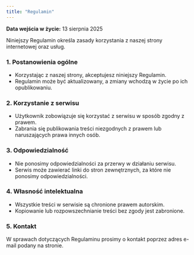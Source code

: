 ```yaml
---
title: "Regulamin"
---
```

**Data wejścia w życie:** 13 sierpnia 2025

Niniejszy Regulamin określa zasady korzystania z naszej strony internetowej oraz usług.

### 1. Postanowienia ogólne
- Korzystając z naszej strony, akceptujesz niniejszy Regulamin.
- Regulamin może być aktualizowany, a zmiany wchodzą w życie po ich opublikowaniu.

### 2. Korzystanie z serwisu
- Użytkownik zobowiązuje się korzystać z serwisu w sposób zgodny z prawem.
- Zabrania się publikowania treści niezgodnych z prawem lub naruszających prawa innych osób.

### 3. Odpowiedzialność
- Nie ponosimy odpowiedzialności za przerwy w działaniu serwisu.
- Serwis może zawierać linki do stron zewnętrznych, za które nie ponosimy odpowiedzialności.

### 4. Własność intelektualna
- Wszystkie treści w serwisie są chronione prawem autorskim.
- Kopiowanie lub rozpowszechnianie treści bez zgody jest zabronione.

### 5. Kontakt
W sprawach dotyczących Regulaminu prosimy o kontakt poprzez adres e-mail podany na stronie.
